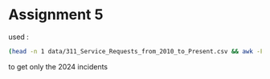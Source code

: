 # Assignment 5

used : 
```bash
(head -n 1 data/311_Service_Requests_from_2010_to_Present.csv && awk -F',' '$2 ~ /2024/' data/311_Service_Requests_from_2010_to_Present.csv) > data/2024_incidents.csv 
```
 to get only the 2024 incidents